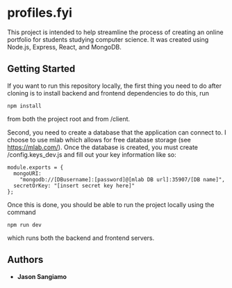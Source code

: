 # profiles.fyi

This project is intended to help streamline the process of creating an online portfolio for students studying computer science. It was created using Node.js, Express, React, and MongoDB.

## Getting Started

If you want to run this repository locally, the first thing you need to do after cloning is to install backend and frontend dependencies to do this, run 
~~~
npm install
~~~

from both the project root and from /client.

Second, you need to create a database that the application can connect to. I choose to use mlab which allows for free database storage (see https://mlab.com/). Once the database is created, you must create /config.keys_dev.js and fill out your key information like so:
~~~
module.exports = {
  mongoURI:
    "mongodb://[DBusername]:[password]@[mlab DB url]:35907/[DB name]",
  secretOrKey: "[insert secret key here]"
};
~~~

Once this is done, you should be able to run the project locally using the command
~~~
npm run dev
~~~
which runs both the backend and frontend servers.

## Authors

* **Jason Sangiamo** 


